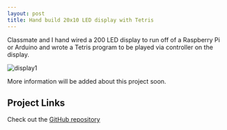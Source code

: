 ```yaml
---
layout: post
title: Hand build 20x10 LED display with Tetris
---
```


Classmate and I hand wired a 200 LED display to run off of a Raspberry Pi or Arduino and wrote a Tetris program to be played via controller on the display.

<img src="https://danielfrentzel.github.io/static/display_small.png" alt="display1">

More information will be added about this project soon.

<h2>Project Links</h2>
<p>Check out the <a href="https://github.com/MystiriodisLykos/Ercinee" target="_blank">GitHub repository</a></p>

